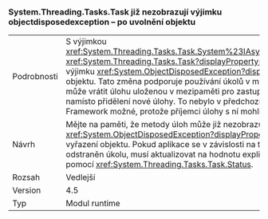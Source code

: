 ### <a name="systemthreadingtaskstask-no-longer-throw-objectdisposedexception-after-object-is-disposed"></a>System.Threading.Tasks.Task již nezobrazují výjimku objectdisposedexception – po uvolnění objektu

|   |   |
|---|---|
|Podrobnosti|S výjimkou <xref:System.Threading.Tasks.Task.System%23IAsyncResult%23AsyncWaitHandle>, <xref:System.Threading.Tasks.Task?displayProperty=name> metody již nezobrazují výjimku <xref:System.ObjectDisposedException?displayProperty=name> po vyřazení objektu. Tato změna podporuje používání úkolů v mezipaměti. Například metoda může vrátit úlohu uloženou v mezipaměti pro zastupování již dokončené operace namísto přidělení nové úlohy. To nebylo v předchozích verzích rozhraní .NET Framework možné, protože příjemci úlohy s ní mohli nakládat.|
|Návrh|Mějte na paměti, že metody úloh může již nezobrazují výjimku <xref:System.ObjectDisposedException?displayProperty=name> v případech, kdy vyřazení objektu. Pokud aplikace se v závislosti na tuto výjimku vědět, že byl odstraněn úkolu, musí aktualizovat na hodnotu explicitně kontrolovat stav úlohy pomocí <xref:System.Threading.Tasks.Task.Status>.|
|Rozsah|Vedlejší|
|Version|4.5|
|Typ|Modul runtime|

